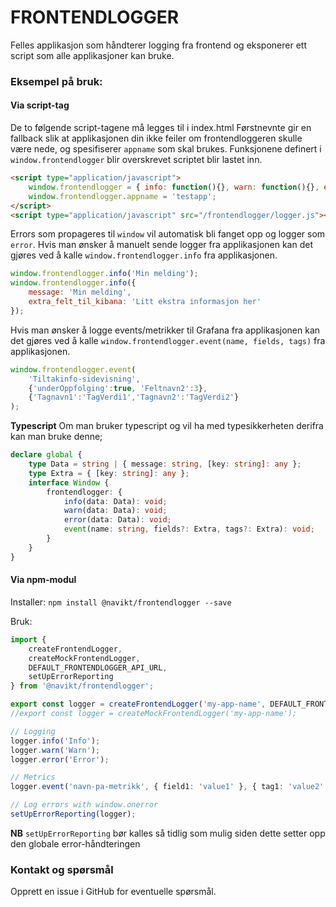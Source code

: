 # FRONTENDLOGGER

Felles applikasjon som håndterer logging fra frontend og eksponerer ett script som 
alle applikasjoner kan bruke.

### Eksempel på bruk:

#### Via script-tag

De to følgende script-tagene må legges til i index.html
Førstnevnte gir en fallback slik at applikasjonen din ikke feiler om frontendloggeren skulle være nede, og spesifiserer `appname` som skal brukes.
Funksjonene definert i `window.frontendlogger` blir overskrevet scriptet blir lastet inn.

```html
<script type="application/javascript">
    window.frontendlogger = { info: function(){}, warn: function(){}, error: function(){}, event: function(){}};
    window.frontendlogger.appname = 'testapp';
</script>
<script type="application/javascript" src="/frontendlogger/logger.js"></script>
```

Errors som propageres til `window` vil automatisk bli fanget opp og logger som `error`.
Hvis man ønsker å manuelt sende logger fra applikasjonen kan det gjøres ved å kalle `window.frontendlogger.info` fra applikasjonen.

```javascript
window.frontendlogger.info('Min melding');
window.frontendlogger.info({
    message: 'Min melding',
    extra_felt_til_kibana: 'Litt ekstra informasjon her'
});
```

Hvis man ønsker å logge events/metrikker til Grafana fra applikasjonen kan det gjøres ved å kalle `window.frontendlogger.event(name, fields, tags)` fra applikasjonen.

```javascript
window.frontendlogger.event(
    'Tiltakinfo-sidevisning', 
    {'underOppfolging':true, 'Feltnavn2':3}, 
    {'Tagnavn1':'TagVerdi1','Tagnavn2':'TagVerdi2'}
);
```

**Typescript**
Om man bruker typescript og vil ha med typesikkerheten derifra kan man bruke denne;
```typescript
declare global {
    type Data = string | { message: string, [key: string]: any };
    type Extra = { [key: string]: any };
    interface Window {
        frontendlogger: {
            info(data: Data): void;
            warn(data: Data): void;
            error(data: Data): void;
            event(name: string, fields?: Extra, tags?: Extra): void;
        }
    }
}
```

#### Via npm-modul

Installer: `npm install @navikt/frontendlogger --save` 

Bruk:
```typescript
import {
	createFrontendLogger,
	createMockFrontendLogger,
	DEFAULT_FRONTENDLOGGER_API_URL,
    setUpErrorReporting
} from '@navikt/frontendlogger';

export const logger = createFrontendLogger('my-app-name', DEFAULT_FRONTENDLOGGER_API_URL);
//export const logger = createMockFrontendLogger('my-app-name');

// Logging 
logger.info('Info');
logger.warn('Warn');
logger.error('Error');

// Metrics
logger.event('navn-pa-metrikk', { field1: 'value1' }, { tag1: 'value2' });

// Log errors with window.onerror
setUpErrorReporting(logger);
```

**NB** `setUpErrorReporting` bør kalles så tidlig som mulig siden dette setter opp den globale error-håndteringen  



### Kontakt og spørsmål

Opprett en issue i GitHub for eventuelle spørsmål.

